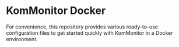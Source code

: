 # KomMonitor Docker

For convenience, this repository provides various ready-to-use configuration files to get started quickly with KomMonitor in a Docker environment.
